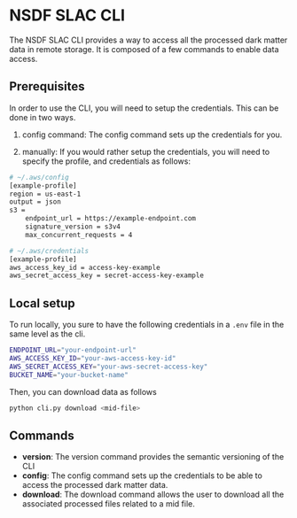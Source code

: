 # NSDF SLAC CLI

The NSDF SLAC CLI provides a way to access all the processed dark matter data in remote storage. It is composed of a few
commands to enable data access.

## Prerequisites

In order to use the CLI, you will need to setup the credentials. This can be done in two ways.

1. config command: The config command sets up the credentials for you.

2. manually: If you would rather setup the credentials, you will need to specify the profile, and credentials
   as follows:

```bash
# ~/.aws/config
[example-profile]
region = us-east-1
output = json
s3 =
    endpoint_url = https://example-endpoint.com
    signature_version = s3v4
    max_concurrent_requests = 4
```

```bash
# ~/.aws/credentials
[example-profile]
aws_access_key_id = access-key-example
aws_secret_access_key = secret-access-key-example
```

## Local setup

To run locally, you sure to have the following credentials in a `.env` file in the same level as the cli.

```bash
ENDPOINT_URL="your-endpoint-url"
AWS_ACCESS_KEY_ID="your-aws-access-key-id"
AWS_SECRET_ACCESS_KEY="your-aws-secret-access-key"
BUCKET_NAME="your-bucket-name"
```

Then, you can download data as follows

```bash
python cli.py download <mid-file>
```

## Commands

- **version**: The version command provides the semantic versioning of the CLI
- **config**: The config command sets up the credentials to be able to access the processed dark matter data.
- **download**: The download command allows the user to download all the associated processed files related to a mid file.
